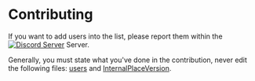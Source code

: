 # Contributing

If you want to add users into the list, please report them within the [![Discord Server][shield-discord-server]][discord-invite] Server.

Generally, you must state what you've done in the contribution, never edit the following files: [users](https://github.com/rbxrulebreakers/list/blob/main/users) and [InternalPlaceVersion](https://github.com/rbxrulebreakers/list/blob/main/InternalPlaceVersion).

[shield-discord-server]: https://img.shields.io/discord/1335018287209123890?logo=discord&logoColor=white&label=discord&color=000000
[discord-invite]: https://discord.gg/U7JstgHdy
